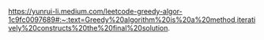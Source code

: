 https://yunrui-li.medium.com/leetcode-greedy-algor-1c9fc0097689#:~:text=Greedy%20algorithm%20is%20a%20method,iteratively%20constructs%20the%20final%20solution.